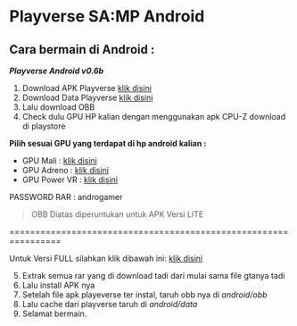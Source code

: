 ﻿# Playverse SA:MP Android

## Cara bermain di Android : 
***Playverse Android v0.6b***
1. Download APK Playverse [klik disini](https://drive.google.com/file/d/1V5zpZ2FIXIKuFwWI37XXaN6YIjz-Ki9n/view)
2. Download Data Playverse [klik disini](https://drive.google.com/file/d/1rNQ5me8u61ZEb1CIhks1I52w8BA6d5oE/view)
3. Lalu download OBB
4. Check dulu GPU HP kalian dengan menggunakan apk CPU-Z download di playstore

**Pilih sesuai GPU yang terdapat di hp android kalian :**
 
- GPU Mali : [klik disini](https://drive.google.com/file/d/1P1VGA40JL5HYwDmcLkG4UqyYL--59Fwn/view ) 
- GPU Adreno : [klik disini](https://drive.google.com/file/d/1CF-d_hii0dUywZFNZaj5whWYK3uaF0Qd/view ) 
- GPU Power VR : [klik disini](https://drive.google.com/file/d/1c_PTsgWHPH5iwXQl-FFWqXnfJHvqFvmk/view ) 

PASSWORD RAR : androgamer 

> OBB Diatas diperuntukan untuk APK Versi LITE

================================================================ 

Untuk Versi FULL silahkan klik dibawah ini: [klik disini](https://drive.google.com/open?id=1D77mOzlcHSAHCH_RzIftQ0nU0Kb_L4wY ) 

5. Extrak semua rar yang di download tadi dari mulai sama file gtanya tadi 
6. Lalu install APK nya 
7. Setelah file apk playeverse ter instal, taruh obb nya di *android/obb*
8. Lalu cache dari playverse taruh di *android/data*
9. Selamat bermain.

